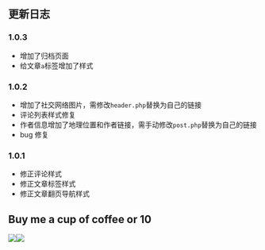 ## 更新日志
### 1.0.3

+ 增加了归档页面
+ 给文章`a`标签增加了样式


### 1.0.2
+ 增加了社交网络图片，需修改`header.php`替换为自己的链接
+ 评论列表样式修复
+ 作者信息增加了地理位置和作者链接，需手动修改`post.php`替换为自己的链接
+ bug 修复

### 1.0.1

+ 修正评论样式
+ 修正文章标签样式
+ 修正文章翻页导航样式


## Buy me a cup of coffee or 10

![](http://static.fatesinger.com/2015/10/o3zg1edhrs8h8gom.JPG)![](http://static.fatesinger.com/2015/10/3knkyzswj5srf0xj.JPG)